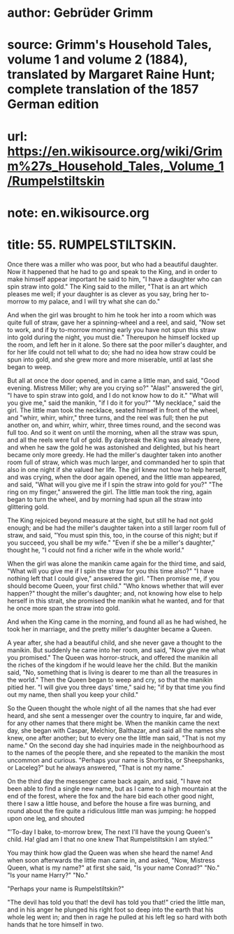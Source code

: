 # author: Gebrüder Grimm
# source: Grimm's Household Tales, volume 1 and volume 2 (1884), translated by Margaret Raine Hunt; complete translation of the 1857 German edition
# url: https://en.wikisource.org/wiki/Grimm%27s_Household_Tales,_Volume_1/Rumpelstiltskin
# note: en.wikisource.org
# title: 55. RUMPELSTILTSKIN. 

Once there was a miller who was poor, but who had a beautiful daughter. Now it happened that he had to go and speak to the King, and in order to make himself appear important he said to him, "I have a daughter who can spin straw into gold." The King said to the miller, "That is an art which pleases me well; if your daughter is as clever as you say, bring her to-morrow to my palace, and I will try what she can do." 

And when the girl was brought to him he took her into a room which was quite full of straw, gave her a spinning-wheel and a reel, and said, "Now set to work, and if by to-morrow morning early you have not spun this straw into gold during the night, you must die." Thereupon he himself locked up the room, and left her in it alone. So there sat the poor miller's daughter, and for her life could not tell what to do; she had no idea how straw could be spun into gold, and she grew more and more miserable, until at last she began to weep. 

But all at once the door opened, and in came a little man, and said, "Good evening. Mistress Miller; why are you crying so?" "Alas!" answered the girl, "I have to spin straw into gold, and I do not know how to do it." "What will you give me," said the manikin, "if I do it for you?" "My necklace," said the girl. The little man took the necklace, seated himself in front of the wheel, ​and "whirr, whirr, whirr," three turns, and the reel was full; then he put another on, and whirr, whirr, whirr, three times round, and the second was full too. And so it went on until the morning, when all the straw was spun, and all the reels were full of gold. By daybreak the King was already there, and when he saw the gold he was astonished and delighted, but his heart became only more greedy. He had the miller's daughter taken into another room full of straw, which was much larger, and commanded her to spin that also in one night if she valued her life. The girl knew not how to help herself, and was crying, when the door again opened, and the little man appeared, and said, "What will you give me if I spin the straw into gold for you?" "The ring on my finger," answered the girl. The little man took the ring, again began to turn the wheel, and by morning had spun all the straw into glittering gold. 

The King rejoiced beyond measure at the sight, but still he had not gold enough; and be had the miller's daughter taken into a still larger room full of straw, and said, "You must spin this, too, in the course of this night; but if you succeed, you shall be my wife." "Even if she be a miller's daughter," thought he, "I could not find a richer wife in the whole world." 

When the girl was alone the manikin came again for the third time, and said, "What will you give me if I spin the straw for you this time also?" "I have nothing left that I could give," answered the girl. "Then promise me, if you should become Queen, your first child." "Who knows whether that will ever happen?" thought the miller's daughter; and, not knowing how else to help herself in this strait, she promised the manikin what he wanted, and for that he once more span the straw into gold. 

And when the King came in the morning, and found all as he had wished, he took her in marriage, and the pretty miller's daughter became a Queen. 

A year after, she had a beautiful child, and she never gave a thought to the manikin. But suddenly he came into her room, and said, "Now give me what you ​promised." The Queen was horror-struck, and offered the manikin all the riches of the kingdom if he would leave her the child. But the manikin said, "No, something that is living is dearer to me than all the treasures in the world." Then the Queen began to weep and cry, so that the manikin pitied her. "I will give you three days' time," said he; "if by that time you find out my name, then shall you keep your child." 

So the Queen thought the whole night of all the names that she had ever heard, and she sent a messenger over the country to inquire, far and wide, for any other names that there might be. When the manikin came the next day, she began with Caspar, Melchior, Balthazar, and said all the names she knew, one after another; but to every one the little man said, "That is not my name." On the second day she had inquiries made in the neighbourhood as to the names of the people there, and she repeated to the manikin the most uncommon and curious. "Perhaps your name is Shortribs, or Sheepshanks, or Laceleg?" but he always answered, "That is not my name." 

On the third day the messenger came back again, and said, "I have not been able to find a single new name, but as I came to a high mountain at the end of the forest, where the fox and the hare bid each other good night, there I saw a little house, and before the house a fire was burning, and round about the fire quite a ridiculous little man was jumping: he hopped upon one leg, and shouted  

"'To-day I bake, to-morrow brew, The next I'll have the young Queen's child. Ha! glad am I that no one knew That Rumpelstiltskin I am styled.'" 

You may think how glad the Queen was when she heard the name! And when soon afterwards the little man came in, and asked, "Now, Mistress Queen, what is my name?" at first she said, "Is your name Conrad?" "No." "Is your name Harry?" "No." 

"Perhaps your name is Rumpelstiltskin?" 

"The devil has told you that! the devil has told you that!" cried the little man, and in his anger he ​plunged his right foot so deep into the earth that his whole leg went in; and then in rage he pulled at his left leg so hard with both hands that he tore himself in two. 


